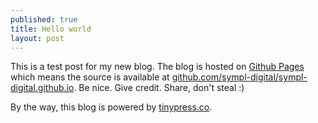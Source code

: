 ```yaml
---
published: true
title: Hello world
layout: post
---
```

This is a test post for my new blog. The blog is hosted on [Github Pages](http://pages.github.com/) which means the source is available at [github.com/sympl-digital/sympl-digital.github.io](http://github.com/sympl-digital/sympl-digital.github.io). Be nice. Give credit. Share, don't steal :)

By the way, this blog is powered by [tinypress.co](https://tinypress.co).